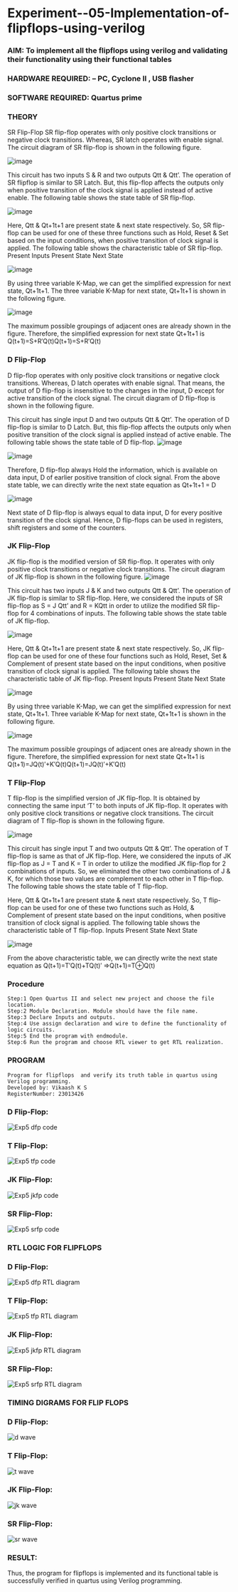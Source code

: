 # Experiment--05-Implementation-of-flipflops-using-verilog
### AIM: To implement all the flipflops using verilog and validating their functionality using their functional tables
### HARDWARE REQUIRED:  – PC, Cyclone II , USB flasher
### SOFTWARE REQUIRED:   Quartus prime
### THEORY 
SR Flip-Flop
SR flip-flop operates with only positive clock transitions or negative clock transitions. Whereas, SR latch operates with enable signal. The circuit diagram of SR flip-flop is shown in the following figure.

![image](https://user-images.githubusercontent.com/36288975/167910294-bb550548-b1dc-4cba-9044-31d9037d476b.png)

 
This circuit has two inputs S & R and two outputs Qtt & Qtt’. The operation of SR flipflop is similar to SR Latch. But, this flip-flop affects the outputs only when positive transition of the clock signal is applied instead of active enable.
The following table shows the state table of SR flip-flop.


![image](https://user-images.githubusercontent.com/36288975/167910648-ced88e69-869c-42e2-9718-a285a3902446.png)


Here, Qtt & Qt+1t+1 are present state & next state respectively. So, SR flip-flop can be used for one of these three functions such as Hold, Reset & Set based on the input conditions, when positive transition of clock signal is applied. The following table shows the characteristic table of SR flip-flop.
Present Inputs	Present State	Next State


![image](https://user-images.githubusercontent.com/36288975/167908180-5fc9d589-1cb5-41f5-b2c8-927e04f5f387.png)

By using three variable K-Map, we can get the simplified expression for next state, Qt+1t+1. The three variable K-Map for next state, Qt+1t+1 is shown in the following figure.

![image](https://user-images.githubusercontent.com/36288975/167908214-25b30a54-db20-4bcb-9385-5f93a1982a09.png)

 
The maximum possible groupings of adjacent ones are already shown in the figure. Therefore, the simplified expression for next state Qt+1t+1 is
Q(t+1)=S+R′Q(t)Q(t+1)=S+R′Q(t)


### D Flip-Flop
D flip-flop operates with only positive clock transitions or negative clock transitions. Whereas, D latch operates with enable signal. That means, the output of D flip-flop is insensitive to the changes in the input, D except for active transition of the clock signal. The circuit diagram of D flip-flop is shown in the following figure.
 
This circuit has single input D and two outputs Qtt & Qtt’. The operation of D flip-flop is similar to D Latch. But, this flip-flop affects the outputs only when positive transition of the clock signal is applied instead of active enable.
The following table shows the state table of D flip-flop.
![image](https://user-images.githubusercontent.com/36288975/167908342-e03f0cbb-5958-43bb-b74a-5e3ec2341675.png)

![image](https://user-images.githubusercontent.com/36288975/167910325-aeef0739-0a54-40e2-bebd-6f5fa0cad10e.png)



Therefore, D flip-flop always Hold the information, which is available on data input, D of earlier positive transition of clock signal. From the above state table, we can directly write the next state equation as
Qt+1t+1 = D



![image](https://user-images.githubusercontent.com/36288975/167908850-d39d07ba-7f9d-490a-b9f2-274e189fd047.png)

Next state of D flip-flop is always equal to data input, D for every positive transition of the clock signal. Hence, D flip-flops can be used in registers, shift registers and some of the counters.


### JK Flip-Flop
JK flip-flop is the modified version of SR flip-flop. It operates with only positive clock transitions or negative clock transitions. The circuit diagram of JK flip-flop is shown in the following figure.
![image](https://user-images.githubusercontent.com/36288975/167910378-d2d984a7-2815-4d17-8c41-ee4bdf59ec24.png) 

 
This circuit has two inputs J & K and two outputs Qtt & Qtt’. The operation of JK flip-flop is similar to SR flip-flop. Here, we considered the inputs of SR flip-flop as S = J Qtt’ and R = KQtt in order to utilize the modified SR flip-flop for 4 combinations of inputs.
The following table shows the state table of JK flip-flop.


![image](https://user-images.githubusercontent.com/36288975/167908575-59c35afb-50d3-46a2-888c-47478a3179d5.png)

Here, Qtt & Qt+1t+1 are present state & next state respectively. So, JK flip-flop can be used for one of these four functions such as Hold, Reset, Set & Complement of present state based on the input conditions, when positive transition of clock signal is applied. The following table shows the characteristic table of JK flip-flop.
Present Inputs	Present State	Next State

![image](https://user-images.githubusercontent.com/36288975/167908664-c854ffe9-0bd3-44c2-bfa6-e53928181c69.png)


By using three variable K-Map, we can get the simplified expression for next state, Qt+1t+1. Three variable K-Map for next state, Qt+1t+1 is shown in the following figure.
 
 
 ![image](https://user-images.githubusercontent.com/36288975/167908688-fa93c3e9-8323-4864-947d-c11d163d5a90.png)

The maximum possible groupings of adjacent ones are already shown in the figure. Therefore, the simplified expression for next state Qt+1t+1 is
Q(t+1)=JQ(t)′+K′Q(t)Q(t+1)=JQ(t)′+K′Q(t)



### T Flip-Flop
T flip-flop is the simplified version of JK flip-flop. It is obtained by connecting the same input ‘T’ to both inputs of JK flip-flop. It operates with only positive clock transitions or negative clock transitions. The circuit diagram of T flip-flop is shown in the following figure.

![image](https://user-images.githubusercontent.com/36288975/167911534-5f3c445d-bc68-46e2-9a9c-7efce5febc60.png)



This circuit has single input T and two outputs Qtt & Qtt’. The operation of T flip-flop is same as that of JK flip-flop. Here, we considered the inputs of JK flip-flop as J = T and K = T in order to utilize the modified JK flip-flop for 2 combinations of inputs. So, we eliminated the other two combinations of J & K, for which those two values are complement to each other in T flip-flop.
The following table shows the state table of T flip-flop.



Here, Qtt & Qt+1t+1 are present state & next state respectively. So, T flip-flop can be used for one of these two functions such as Hold, & Complement of present state based on the input conditions, when positive transition of clock signal is applied. The following table shows the characteristic table of T flip-flop.
Inputs	Present State	Next State


![image](https://user-images.githubusercontent.com/36288975/167909015-53aa9450-3f28-4202-887a-79d88228f8a0.png)

From the above characteristic table, we can directly write the next state equation as
Q(t+1)=T′Q(t)+TQ(t)′
⇒Q(t+1)=T⊕Q(t)

### Procedure
~~~
Step:1 Open Quartus II and select new project and choose the file location.
Step:2 Module Declaration. Module should have the file name.
Step:3 Declare Inputs and outputs.
Step:4 Use assign declaration and wire to define the functionality of logic circuits.
Step:5 End the program with endmodule.
Step:6 Run the program and choose RTL viewer to get RTL realization.
~~~
### PROGRAM 
~~~
Program for flipflops  and verify its truth table in quartus using Verilog programming.
Developed by: Vikaash K S
RegisterNumber: 23013426
~~~
### D Flip-Flop:
![Exp5 dfp code](https://github.com/Vikaash19/Experiment--05-Implementation-of-flipflops-using-verilog/assets/148514589/94eb20a2-6863-4cf0-8c0b-95ac6ca96af3)

### T Flip-Flop:
![Exp5 tfp code](https://github.com/Vikaash19/Experiment--05-Implementation-of-flipflops-using-verilog/assets/148514589/b65c7dd0-4b42-47d1-bc76-fe0a84f494dc)

### JK Flip-Flop:
![Exp5 jkfp code](https://github.com/Vikaash19/Experiment--05-Implementation-of-flipflops-using-verilog/assets/148514589/0f781c97-e134-40f9-886f-3bd3affb9b9a)

### SR Flip-Flop:
![Exp5 srfp code](https://github.com/Vikaash19/Experiment--05-Implementation-of-flipflops-using-verilog/assets/148514589/87e2910c-40a8-44f6-9574-9cd01ed64885)

### RTL LOGIC FOR FLIPFLOPS 
### D Flip-Flop:
![Exp5 dfp RTL diagram](https://github.com/Vikaash19/Experiment--05-Implementation-of-flipflops-using-verilog/assets/148514589/f1b85de5-8b19-4a4d-a5d8-ae85a5454441)

### T Flip-Flop:
![Exp5 tfp RTL diagram](https://github.com/Vikaash19/Experiment--05-Implementation-of-flipflops-using-verilog/assets/148514589/30c442b6-8079-4ad7-8ce4-48598a86c3a3)

### JK Flip-Flop:
![Exp5 jkfp RTL diagram](https://github.com/Vikaash19/Experiment--05-Implementation-of-flipflops-using-verilog/assets/148514589/40c08ade-2ca8-4d06-9174-133b2f6ad076)

### SR Flip-Flop:
![Exp5 srfp RTL diagram](https://github.com/Vikaash19/Experiment--05-Implementation-of-flipflops-using-verilog/assets/148514589/a4b6ff9d-6a55-41ef-ae32-aa4ae2e7b21f)

### TIMING DIGRAMS FOR FLIP FLOPS 
### D Flip-Flop:
![d wave](https://github.com/Vikaash19/Experiment--05-Implementation-of-flipflops-using-verilog/assets/148514589/21fd2daa-d606-49bc-9bfd-0cc49a59301e)

### T Flip-Flop:
![t wave](https://github.com/Vikaash19/Experiment--05-Implementation-of-flipflops-using-verilog/assets/148514589/00315fc7-f226-489f-9cc6-045abf747a67)

### JK Flip-Flop:
![jk wave](https://github.com/Vikaash19/Experiment--05-Implementation-of-flipflops-using-verilog/assets/148514589/74cbf081-6a03-491a-853e-cd4a924c78e9)

### SR Flip-Flop:
![sr wave](https://github.com/Vikaash19/Experiment--05-Implementation-of-flipflops-using-verilog/assets/148514589/51e89e82-dec7-4a1d-9056-c53ad4f12c71)

### RESULT:
Thus, the program for flipflops is implemented and its functional table is successfully verified in
quartus using Verilog programming.
